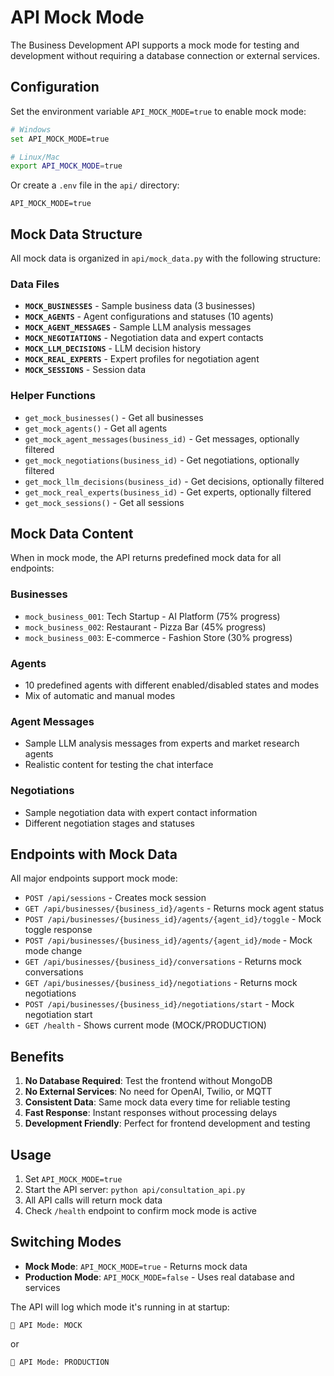 # API Mock Mode

The Business Development API supports a mock mode for testing and development without requiring a database connection or external services.

## Configuration

Set the environment variable `API_MOCK_MODE=true` to enable mock mode:

```bash
# Windows
set API_MOCK_MODE=true

# Linux/Mac
export API_MOCK_MODE=true
```

Or create a `.env` file in the `api/` directory:

```
API_MOCK_MODE=true
```

## Mock Data Structure

All mock data is organized in `api/mock_data.py` with the following structure:

### Data Files
- **`MOCK_BUSINESSES`** - Sample business data (3 businesses)
- **`MOCK_AGENTS`** - Agent configurations and statuses (10 agents)
- **`MOCK_AGENT_MESSAGES`** - Sample LLM analysis messages
- **`MOCK_NEGOTIATIONS`** - Negotiation data and expert contacts
- **`MOCK_LLM_DECISIONS`** - LLM decision history
- **`MOCK_REAL_EXPERTS`** - Expert profiles for negotiation agent
- **`MOCK_SESSIONS`** - Session data

### Helper Functions
- `get_mock_businesses()` - Get all businesses
- `get_mock_agents()` - Get all agents
- `get_mock_agent_messages(business_id)` - Get messages, optionally filtered
- `get_mock_negotiations(business_id)` - Get negotiations, optionally filtered
- `get_mock_llm_decisions(business_id)` - Get decisions, optionally filtered
- `get_mock_real_experts(business_id)` - Get experts, optionally filtered
- `get_mock_sessions()` - Get all sessions

## Mock Data Content

When in mock mode, the API returns predefined mock data for all endpoints:

### Businesses
- `mock_business_001`: Tech Startup - AI Platform (75% progress)
- `mock_business_002`: Restaurant - Pizza Bar (45% progress)  
- `mock_business_003`: E-commerce - Fashion Store (30% progress)

### Agents
- 10 predefined agents with different enabled/disabled states and modes
- Mix of automatic and manual modes

### Agent Messages
- Sample LLM analysis messages from experts and market research agents
- Realistic content for testing the chat interface

### Negotiations
- Sample negotiation data with expert contact information
- Different negotiation stages and statuses

## Endpoints with Mock Data

All major endpoints support mock mode:

- `POST /api/sessions` - Creates mock session
- `GET /api/businesses/{business_id}/agents` - Returns mock agent status
- `POST /api/businesses/{business_id}/agents/{agent_id}/toggle` - Mock toggle response
- `POST /api/businesses/{business_id}/agents/{agent_id}/mode` - Mock mode change
- `GET /api/businesses/{business_id}/conversations` - Returns mock conversations
- `GET /api/businesses/{business_id}/negotiations` - Returns mock negotiations
- `POST /api/businesses/{business_id}/negotiations/start` - Mock negotiation start
- `GET /health` - Shows current mode (MOCK/PRODUCTION)

## Benefits

1. **No Database Required**: Test the frontend without MongoDB
2. **No External Services**: No need for OpenAI, Twilio, or MQTT
3. **Consistent Data**: Same mock data every time for reliable testing
4. **Fast Response**: Instant responses without processing delays
5. **Development Friendly**: Perfect for frontend development and testing

## Usage

1. Set `API_MOCK_MODE=true`
2. Start the API server: `python api/consultation_api.py`
3. All API calls will return mock data
4. Check `/health` endpoint to confirm mock mode is active

## Switching Modes

- **Mock Mode**: `API_MOCK_MODE=true` - Returns mock data
- **Production Mode**: `API_MOCK_MODE=false` - Uses real database and services

The API will log which mode it's running in at startup:
```
🔧 API Mode: MOCK
```
or
```
🔧 API Mode: PRODUCTION
```
